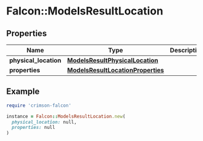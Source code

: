 # Falcon::ModelsResultLocation

## Properties

| Name | Type | Description | Notes |
| ---- | ---- | ----------- | ----- |
| **physical_location** | [**ModelsResultPhysicalLocation**](ModelsResultPhysicalLocation.md) |  |  |
| **properties** | [**ModelsResultLocationProperties**](ModelsResultLocationProperties.md) |  |  |

## Example

```ruby
require 'crimson-falcon'

instance = Falcon::ModelsResultLocation.new(
  physical_location: null,
  properties: null
)
```

